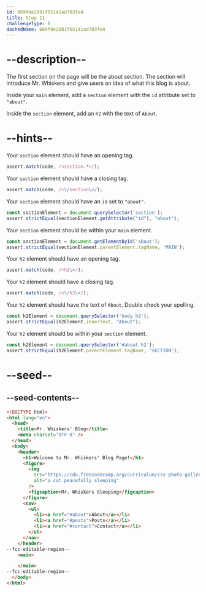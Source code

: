```yaml
---
id: 669fde2081f65141ad703fe4
title: Step 11
challengeType: 0
dashedName: 669fde2081f65141ad703fe4
---
```


# --description--

The first section on the page will be the about section. The section will introduce Mr. Whiskers and give users an idea of what this blog is about. 

Inside your `main` element, add a `section` element with the `id` attribute set to `"about"`. 

Inside the `section` element, add an `h2` with the text of `About`.

# --hints--

Your `section` element should have an opening tag. 

```js
assert.match(code, /<section.*>/);
```

Your `section` element should have a closing tag. 

```js
assert.match(code, /<\/section\>/);
```

Your `section` element should have an `id` set to `"about"`.

```js
const sectionElement = document.querySelector('section');
assert.strictEqual(sectionElement.getAttribute("id"), "about");
```

Your `section` element should be within your `main` element.

```js
const sectionElement = document.getElementById('about');
assert.strictEqual(sectionElement.parentElement.tagName, 'MAIN');
```

Your `h2` element should have an opening tag. 

```js
assert.match(code, /<h2\>/);
```

Your `h2` element should have a closing tag. 

```js
assert.match(code, /<\/h2\>/);
```

Your `h2` element should have the text of `About`. Double check your spelling.

```js
const h2Element = document.querySelector('body h2');
assert.strictEqual(h2Element.innerText, "About");
```

Your `h2` element should be within your `section` element.

```js
const h2Element = document.querySelector('#about h2');
assert.strictEqual(h2Element.parentElement.tagName, 'SECTION');
```

# --seed--

## --seed-contents--

```html
<!DOCTYPE html>
<html lang="en">
  <head>
    <title>Mr. Whiskers' Blog</title>
    <meta charset="UTF-8" />
  </head>
  <body>
    <header>
      <h1>Welcome to Mr. Whiskers' Blog Page!</h1>
      <figure>
        <img
          src="https://cdn.freecodecamp.org/curriculum/css-photo-gallery/1.jpg"
          alt="a cat peacefully sleeping"
        />
        <figcaption>Mr. Whiskers Sleeping</figcaption>
      </figure>
      <nav>
        <ul>
          <li><a href="#about">About</a></li>
          <li><a href="#posts">Posts</a></li>
          <li><a href="#contact">Contact</a></li>
        </ul>
      </nav>
    </header>
--fcc-editable-region--
    <main>

    </main>
--fcc-editable-region--
  </body>
</html>
```
